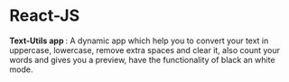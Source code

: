 # React-JS
<b>Text-Utils app </b> : A dynamic app which help you to convert your text in uppercase, lowercase, remove extra spaces and clear it, also count your words and gives you a preview, have the functionality of black an white mode.
